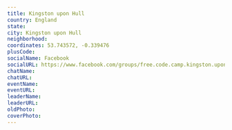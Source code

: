 ```yaml
---
title: Kingston upon Hull
country: England
state: 
city: Kingston upon Hull
neighborhood: 
coordinates: 53.743572, -0.339476
plusCode:
socialName: Facebook
socialURL: https://www.facebook.com/groups/free.code.camp.kingston.upon.hull
chatName:
chatURL:
eventName:
eventURL:
leaderName:
leaderURL:
oldPhoto: 
coverPhoto:
---
```

